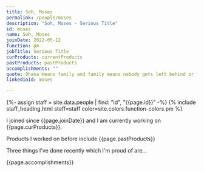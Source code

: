 ```yaml
---
title: Soh, Moses
permalink: /people/moses
description: "Soh, Moses - Serious Title"
id: moses
name: Soh, Moses
joinDate: 2022-05-12
function: pm
jobTitle: Serious Title
curProducts: currentProducts
pastProducts: pastProducts
accomplishments: ""
quote: Ohana means family and family means nobody gets left behind or forgotten.
linkedinId: moses

---
```


{%- assign staff = site.data.people | find: "id", "{{page.id}}" -%}
{% include staff_heading.html staff=staff color=site.colors.function-colors.pm %}

<p>I joined since {{page.joinDate}} and I am currently working on {{page.curProducts}}.</p>

<p>Products I worked on before include {{page.pastProducts}}</p>

<p>Three things I've done recently which I'm proud of are...</p>
{{page.accomplishments}}
